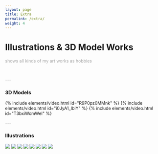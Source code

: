 ```yaml
---
layout: page
title: Extra
permalink: /extra/
weight: 4
---
```


# Illustrations & 3D Model Works

<p style="color:DarkGrey">
shows all kinds of my art works as hobbies
</p>
<br>
<p class="text-center" style="color:DarkGrey">
---
</p>
<h3 class="text-center"> 
3D Models
</h3>
{% include elements/video.html id="R9P0pz0MMnk" %}
{% include elements/video.html id="i0JyA1_IblY" %}
{% include elements/video.html id="T3bxiWcmWeI" %}

<p class="text-center" style="color:DarkGrey">
---
</p>
<h3 class="text-center"> 
Illustrations
</h3>

<img src="https://PuppyGummy.github.io/picx-images-hosting/Carola.pfaueecgn.GIF" style="max-width: 500px; max-height: 500px; width: auto; height: auto;">

<img src="https://PuppyGummy.github.io/picx-images-hosting/Untitled-6.6m3v1euvfl.webp" style="max-width: 800px; max-height: 800px; width: auto; height: auto;">

<img src="https://PuppyGummy.github.io/picx-images-hosting/IMG_4042.3d4r4r7dsi.webp" style="max-width: 800px; max-height: 800px; width: auto; height: auto;">

<img src="https://PuppyGummy.github.io/picx-images-hosting/未命名作品-1.231tyfpefx.webp" style="max-width: 800px; max-height: 800px; width: auto; height: auto;">

<img src="https://PuppyGummy.github.io/picx-images-hosting/果树.2a51tvbjus.webp" style="max-width: 800px; max-height: 800px; width: auto; height: auto;">

<img src="https://PuppyGummy.github.io/picx-images-hosting/未命名作品-16.83a035z04o.webp" style="max-width: 800px; max-height: 800px; width: auto; height: auto;">

<img src="https://PuppyGummy.github.io/picx-images-hosting/雷欧.5fkjst5ys7.webp" style="max-width: 800px; max-height: 800px; width: auto; height: auto;">

<img src="https://PuppyGummy.github.io/picx-images-hosting/Qianhui.8vmvkwflv6.webp" style="max-width: 500px; max-height: 500px; width: auto; height: auto;">